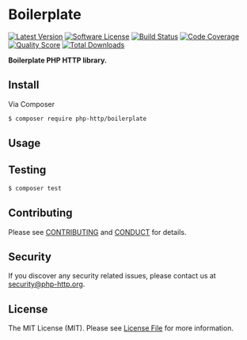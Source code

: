 # Boilerplate

[![Latest Version](https://img.shields.io/github/release/php-http/boilerplate.svg?style=flat-square)](https://github.com/php-http/boilerplate/releases)
[![Software License](https://img.shields.io/badge/license-MIT-brightgreen.svg?style=flat-square)](LICENSE)
[![Build Status](https://img.shields.io/travis/php-http/boilerplate.svg?style=flat-square)](https://travis-ci.org/php-http/boilerplate)
[![Code Coverage](https://img.shields.io/scrutinizer/coverage/g/php-http/boilerplate.svg?style=flat-square)](https://scrutinizer-ci.com/g/php-http/boilerplate)
[![Quality Score](https://img.shields.io/scrutinizer/g/php-http/boilerplate.svg?style=flat-square)](https://scrutinizer-ci.com/g/php-http/boilerplate)
[![Total Downloads](https://img.shields.io/packagist/dt/php-http/boilerplate.svg?style=flat-square)](https://packagist.org/packages/php-http/boilerplate)

**Boilerplate PHP HTTP library.**


## Install

Via Composer

``` bash
$ composer require php-http/boilerplate
```


## Usage


## Testing

``` bash
$ composer test
```


## Contributing

Please see [CONTRIBUTING](CONTRIBUTING.md) and [CONDUCT](CONDUCT.md) for details.


## Security

If you discover any security related issues, please contact us at [security@php-http.org](mailto:security@php-http.org).


## License

The MIT License (MIT). Please see [License File](LICENSE) for more information.
